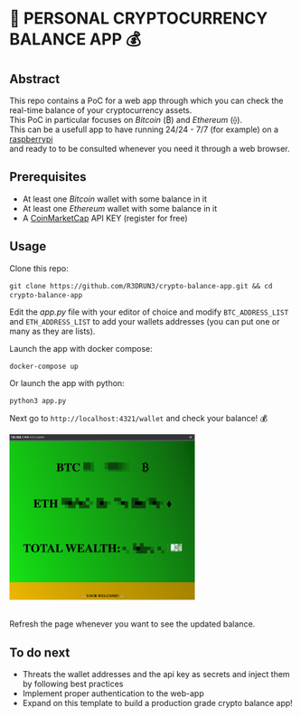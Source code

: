 # 💎 PERSONAL CRYPTOCURRENCY BALANCE APP 💰

## Abstract

This repo contains a PoC for a web app through which you can check the real-time balance of your cryptocurrency assets.  
This PoC in particular focuses on *Bitcoin* (₿) and *Ethereum* (⟠).  
This can be a usefull app to have running 24/24 - 7/7 (for example) on a <a href="https://www.raspberrypi.org/">raspberrypi</a>  
and ready to to be consulted whenever you need it through a web browser.  


## Prerequisites
* At least one *Bitcoin* wallet with some balance in it
* At least one *Ethereum* wallet with some balance in it
* A <a href="https://coinmarketcap.com/">CoinMarketCap</a> API KEY (register for free)  

## Usage
Clone this repo:
```console
git clone https://github.com/R3DRUN3/crypto-balance-app.git && cd crypto-balance-app
```  
Edit the *app.py* file with your editor of choice and modify `BTC_ADDRESS_LIST`  
and `ETH_ADDRESS_LIST` to add your wallets addresses (you can put one or many as they are lists).  

Launch the app with docker compose:
```console 
docker-compose up
```   

Or launch the app with python:
```console
python3 app.py
```

Next go to `http://localhost:4321/wallet` and check your balance! 💰  


<div style="width: 65%; height: 65%">

  ![](images/balance.png)
  
</div>  
<br/>
Refresh the page whenever you want to see the updated balance.  

## To do next
* Threats the wallet addresses and the api key as secrets and inject them by following best practices
* Implement proper authentication to the web-app
* Expand on this template to build a production grade crypto balance app!



